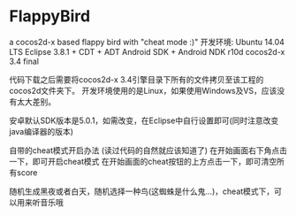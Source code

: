 # FlappyBird
a cocos2d-x based flappy bird with "cheat mode :)"
开发环境:
Ubuntu 14.04 LTS
Eclipse 3.8.1 + CDT + ADT
Android SDK + Android NDK r10d
cocos2d-x 3.4 final

代码下载之后需要将cocos2d-x 3.4引擎目录下所有的文件拷贝至该工程的cocos2d文件夹下。
开发环境使用的是Linux，如果使用Windows及VS，应该没有太大差别。

安卓默认SDK版本是5.0.1，如需改变，在Eclipse中自行设置即可(同时注意改变java编译器的版本)

自带的cheat模式开启办法
(读过代码的自然就应该知道了)
在开始画面右下角点击一下，即可开启cheat模式
在开始画面的cheat按钮的上方点击一下，即可清空所有score

随机生成黑夜或者白天，随机选择一种鸟(这蜘蛛是什么鬼…)，cheat模式下，可以用来听音乐哦
